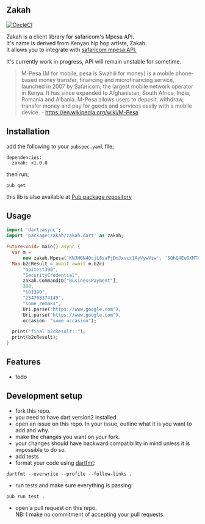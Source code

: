 ## Zakah          

[![CircleCI](https://circleci.com/gh/komuw/zakah.svg?style=svg)](https://circleci.com/gh/komuw/zakah)

Zakah is a client library for safaricom's Mpesa API.           
It's name is derived from Kenyan hip hop artiste, Zakah.                        
It allows you to integrate with [safaricom mpesa API.](https://developer.safaricom.co.ke/)       

It's currently work in progress, API will remain unstable for sometime.


> M-Pesa (M for mobile, pesa is Swahili for money) is a mobile phone-based money transfer, financing and microfinancing service, launched in 2007 by Safaricom, the largest mobile network operator in Kenya. It has since expanded to Afghanistan, South Africa, India, Romania and Albania. M-Pesa allows users to deposit, withdraw, transfer money and pay for goods and services easily with a mobile device. - https://en.wikipedia.org/wiki/M-Pesa



## Installation
add the following to your `pubspec.yaml` file;
```shell
dependencies:
  zakah: <1.0.0
```
then run;
```shell
pub get
```         
this lib is also available at [Pub package repository](https://pub.dartlang.org/packages/zakah)    

## Usage

```dart
import 'dart:async';
import 'package:zakah/zakah.dart' as zakah;

Future<void> main() async {
  var m =
      new zakah.Mpesa('KNJH6N40cjL8saPjDmJxvcx1AyVywVzw', 'SQhQ4EeOXMTe96D5');
  Map b2cResult = await await m.b2c(
      "apitest390",
      "SecurityCredential",
      zakah.CommandID["BusinessPayment"],
      300,
      "601390",
      "254708374149",
      "some remaks",
      Uri.parse("https://www.google.com"),
      Uri.parse("https://www.google.com"),
      occasion: "some occasion");

  print("final b2cResult::");
  print(b2cResult);
}
```


## Features
- todo

## Development setup
- fork this repo.
- you need to have dart version2 installed.
- open an issue on this repo. In your issue, outline what it is you want to add and why.              
- make the changes you want on your fork.
- your changes should have backward compatibility in mind unless it is impossible to do so.
- add tests
- format your code using [dartfmt](https://github.com/dart-lang/dart_style):                      
```shell
dartfmt --overwrite --profile --follow-links .
```
- run tests and make sure everything is passing:
```shell
pub run test .
```
- open a pull request on this repo.               
NB: I make no commitment of accepting your pull requests.                
